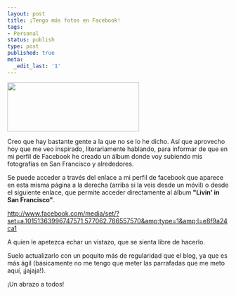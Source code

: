 ```yaml
---
layout: post
title: ¡Tengo más fotos en Facebook!
tags:
- Personal
status: publish
type: post
published: true
meta:
  _edit_last: '1'
---
```

<a href="http://sheniff.es/public/wp/wp-content/uploads/2012/09/logo_facebook.jpg"><img class="aligncenter size-medium wp-image-392" title="logo_facebook" src="http://sheniff.es/public/wp/wp-content/uploads/2012/09/logo_facebook-300x112.jpg" alt="" width="300" height="112" /></a>

Creo que hay bastante gente a la que no se lo he dicho. Así que aprovecho hoy que me veo inspirado, literariamente hablando, para informar de que en mi perfil de Facebook he creado un álbum donde voy subiendo mis fotografías en San Francisco y alrededores.
<!-- more -->

Se puede acceder a través del enlace a mi perfil de facebook que aparece en esta misma página a la derecha (arriba si la veis desde un móvil) o desde el siguiente enlace, que permite acceder directamente al álbum<strong> "Livin' in San Francisco"</strong>.

<a title="Livin in San Francisco" href="http://www.facebook.com/media/set/?set=a.10151363996747571.577062.786557570&amp;type=1&amp;l=e8f9a24ca1" target="_blank">http://www.facebook.com/media/set/?set=a.10151363996747571.577062.786557570&amp;type=1&amp;l=e8f9a</a><a title="Livin in San Francisco" href="http://www.facebook.com/media/set/?set=a.10151363996747571.577062.786557570&amp;type=1&amp;l=e8f9a24ca1" target="_blank">24ca1</a>

A quien le apetezca echar un vistazo, que se sienta libre de hacerlo.

Suelo actualizarlo con un poquito más de regularidad que el blog, ya que es más ágil (básicamente no me tengo que meter las parrafadas que me meto aquí, ¡jajaja!).

¡Un abrazo a todos!
